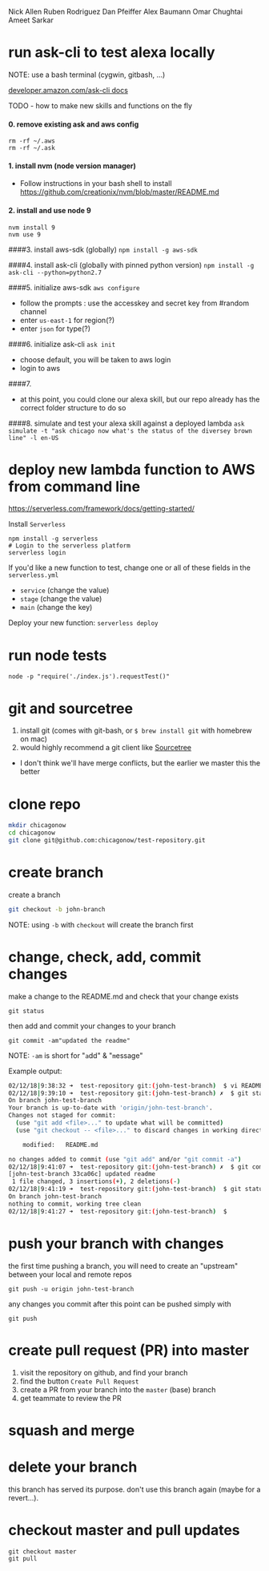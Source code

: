Nick Allen
Ruben Rodriguez
Dan Pfeiffer
Alex Baumann
Omar Chughtai
Ameet Sarkar


# run ask-cli to test alexa locally
NOTE: use a bash terminal (cygwin, gitbash, …)

[developer.amazon.com/ask-cli docs](https://developer.amazon.com/docs/smapi/ask-cli-command-reference.html)

TODO - how to make new skills and functions on the fly

#### 0. remove existing ask and aws config
```
rm -rf ~/.aws
rm -rf ~/.ask
```

#### 1. install nvm (node version manager)
* Follow instructions in your bash shell to install https://github.com/creationix/nvm/blob/master/README.md

#### 2. install and use node 9
```
nvm install 9
nvm use 9
```

####3. install aws-sdk (globally)
`npm install -g aws-sdk`

####4. install ask-cli (globally with pinned python version)
`npm install -g ask-cli --python=python2.7`

####5. initialize aws-sdk
`aws configure`

* follow the prompts : use the accesskey and secret key from #random channel
* enter `us-east-1` for region(?)
* enter `json` for type(?)

####6. initialize ask-cli
`ask init`
* choose default, you will be taken to aws login
* login to aws

####7. 
* at this point, you could clone our alexa skill, but our repo already has the correct folder structure to do so

####8. simulate and test your alexa skill against a deployed lambda
`ask simulate -t "ask chicago now what's the status of the diversey brown line" -l en-US`

# deploy new lambda function to AWS from command line
https://serverless.com/framework/docs/getting-started/

Install `Serverless`
```
npm install -g serverless
# Login to the serverless platform
serverless login
```
If you'd like a new function to test, change one or all of these fields in the `serverless.yml`
* `service` (change the value)
* `stage` (change the value)
* `main` (change the key)

Deploy your new function:
`serverless deploy`

# run node tests
`node -p "require('./index.js').requestTest()"`

# git and sourcetree
1. install git (comes with git-bash, or `$ brew install git` with homebrew on mac)
2. would highly recommend a git client like [Sourcetree](https://confluence.atlassian.com/get-started-with-sourcetree/install-and-set-up-sourcetree-847359043.html)
* I don't think we'll have merge conflicts, but the earlier we master this the better

# clone repo
```sh 
mkdir chicagonow
cd chicagonow
git clone git@github.com:chicagonow/test-repository.git
```

# create branch
create a branch
```sh
git checkout -b john-branch
```

NOTE: using `-b` with `checkout` will create the branch first

# change, check, add, commit changes
make a change to the README.md and check that your change exists
```
git status
```
then add and commit your changes to your branch
```
git commit -am"updated the readme"
```

NOTE: `-am` is short for "`a`dd" & "`m`essage"

Example output:
```bash
02/12/18|9:38:32 ➜  test-repository git:(john-test-branch)  $ vi README.md
02/12/18|9:39:10 ➜  test-repository git:(john-test-branch) ✗  $ git status
On branch john-test-branch
Your branch is up-to-date with 'origin/john-test-branch'.
Changes not staged for commit:
  (use "git add <file>..." to update what will be committed)
  (use "git checkout -- <file>..." to discard changes in working directory)

	modified:   README.md

no changes added to commit (use "git add" and/or "git commit -a")
02/12/18|9:41:07 ➜  test-repository git:(john-test-branch) ✗  $ git commit -am"updated readme"
[john-test-branch 33ca06c] updated readme
 1 file changed, 3 insertions(+), 2 deletions(-)
02/12/18|9:41:19 ➜  test-repository git:(john-test-branch)  $ git status
On branch john-test-branch
nothing to commit, working tree clean
02/12/18|9:41:27 ➜  test-repository git:(john-test-branch)  $
```

# push your branch with changes
the first time pushing a branch, you will need to create an "upstream" between your local and remote repos
```
git push -u origin john-test-branch
```
any changes you commit after this point can be pushed simply with
```
git push
```

# create pull request (PR) into master
1. visit the repository on github, and find your branch
2. find the button `Create Pull Request`
3. create a PR from your branch into the `master` (base) branch
4. get teammate to review the PR

# squash and merge

# delete your branch
this branch has served its purpose. don't use this branch again (maybe for a revert...).

# checkout master and pull updates
```
git checkout master
git pull
```
